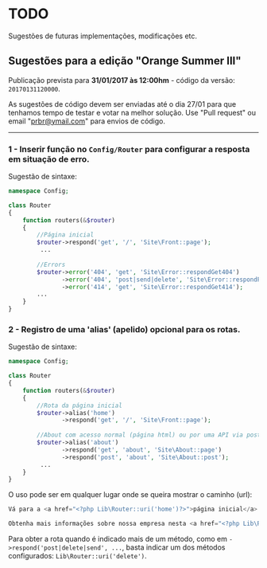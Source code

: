 # TODO
Sugestões de futuras implementações, modificações etc.

## Sugestões para a edição "Orange Summer III"
Publicação prevista para <b>31/01/2017 às 12:00hm</b> - código da versão: ```20170131120000```.

As sugestões de código devem ser enviadas até o dia 27/01 para que tenhamos tempo de testar e votar na melhor solução.
Use "Pull request" ou email "prbr@ymail.com" para envios de código.

----

### 1 - Inserir função no ```Config/Router``` para configurar a resposta em situação de <b>erro</b>.

Sugestão de sintaxe:

```php
namespace Config;

class Router 
{
    function routers(&$router)
    {
        //Página inicial
        $router->respond('get', '/', 'Site\Front::page');
         ...
        
        //Errors
        $router->error('404', 'get', 'Site\Error::respondGet404')
               ->error('404', 'post|send|delete', 'Site\Error::respondPost404')
               ->error('414', 'get', 'Site\Error::respondGet414');
        ...    
    }
}
```

### 2 - Registro de uma 'alias' (apelido) opcional para os rotas.

Sugestão de sintaxe:

```php
namespace Config;

class Router 
{
    function routers(&$router)
    {
        //Rota da página inicial
        $router->alias('home')
               ->respond('get', '/', 'Site\Front::page');
               
        //About com acesso normal (página html) ou por uma API via post:       
        $router->alias('about')
               ->respond('get', 'about', 'Site\About::page')
               ->respond('post', 'about', 'Site\About::post');
         ...
    }
}
```

O uso pode ser em qualquer lugar onde se queira mostrar o caminho (url):

```php
Vá para a <a href="<?php Lib\Router::uri('home')?>">página inicial</a> do site e...

Obtenha mais informações sobre nossa empresa nesta <a href="<?php Lib\Router::uri('about', 'get')?>">página</a>.
```

Para obter a rota quando é indicado mais de um método, como em ``` ->respond('post|delete|send', ... ```, basta indicar um dos métodos configurados: ``` Lib\Router::uri('delete') ```.


